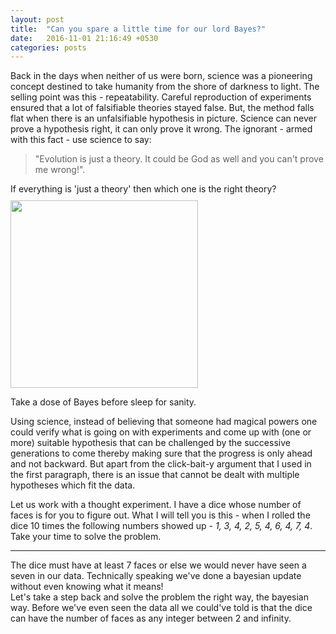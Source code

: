 ```yaml
---
layout: post
title:  "Can you spare a little time for our lord Bayes?"
date:   2016-11-01 21:16:49 +0530
categories: posts
---
```


Back in the days when neither of us were born, science was a pioneering concept destined to take humanity from the shore of darkness to light. The selling point was this - repeatability. Careful reproduction of experiments ensured that a lot of falsifiable theories stayed false. But, the method falls flat when there is an unfalsifiable hypothesis in picture. Science can never prove a hypothesis right, it can only prove it wrong. The ignorant - armed with this fact - use science to say:

> "Evolution is just a theory. It could be God as well and you can't prove me wrong!".  

If everything is 'just a theory' then which one is the right theory?
<img src = 'https://upload.wikimedia.org/wikipedia/commons/thumb/5/54/Bayes_sig.svg/800px-Bayes_sig.svg.png' width="300px" style="margin-top: 10px">
<div class = 'caption'>Take a dose of Bayes before sleep for sanity.</div>

<!--more-->

Using science, instead of believing that someone had magical powers one could verify what is going on with experiments and come up with (one or more) suitable hypothesis that can be challenged by the successive generations to come thereby making sure that the progress is only ahead and not backward. But apart from the click-bait-y argument that I used in the first paragraph, there is an issue that cannot be dealt with multiple hypotheses which fit the data. 

Let us work with a thought experiment. I have a dice whose number of faces is for you to figure out. What I will tell you is this - when I rolled the dice 10 times the following numbers showed up - *1, 3, 4, 2, 5, 4, 6, 4, 7, 4*.  
Take your time to solve the problem.

***

The dice must have at least 7 faces or else we would never have seen a seven in our data. Technically speaking we've done a bayesian update without even knowing what it means!  
Let's take a step back and solve the problem the right way, the bayesian way.  Before we've even seen the data all we could've told is that the dice can have the number of faces as any integer between 2 and infinity. 